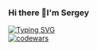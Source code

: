 ### Hi there 👋I'm Sergey  
[![Typing SVG](https://readme-typing-svg.herokuapp.com?color=2336BCF7&lines=I+am+beginner+developer)](https://git.io/typing-svg)  
[![codewars](https://www.codewars.com/users/Sergey_Krutko/badges/small)](https://www.codewars.com/users/Sergey_Krutko)  

